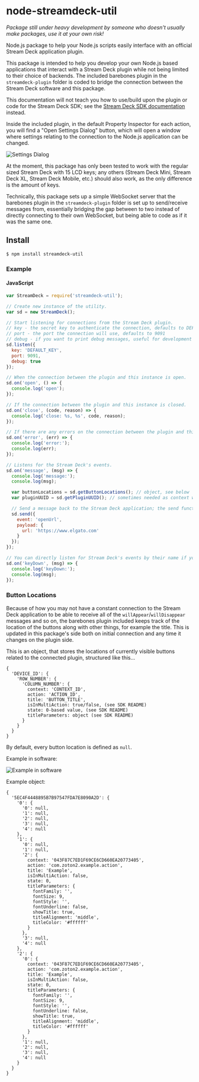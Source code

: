 # node-streamdeck-util

*Package still under heavy development by someone who doesn't usually make packages, use it at your own risk!*

Node.js package to help your Node.js scripts easily interface with an official Stream Deck application plugin.

This package is intended to help you develop your own Node.js based applications that interact with a Stream Deck plugin while not being limited to their choice of backends. The included barebones plugin in the `streamdeck-plugin` folder is coded to bridge the connection between the Stream Deck software and this package.

This documentation will not teach you how to use/build upon the plugin or code for the Stream Deck SDK; see the [Stream Deck SDK documentation](https://developer.elgato.com/documentation/stream-deck/sdk/overview/) instead.

Inside the included plugin, in the default Property Inspector for each action, you will find a "Open Settings Dialog" button, which will open a window where settings relating to the connection to the Node.js application can be changed.

![Settings Dialog](img/settings-dialog.png)

At the moment, this package has only been tested to work with the regular sized Stream Deck with 15 LCD keys; any others (Stream Deck Mini, Stream Deck XL, Stream Deck Mobile, etc.) should also work, as the only difference is the amount of keys.

Technically, this package sets up a simple WebSocket server that the barebones plugin in the `streamdeck-plugin` folder is set up to send/receive messages from, essentially bridging the gap between to two instead of directly connecting to their own WebSocket, but being able to code as if it was the same one.

## Install

`$ npm install streamdeck-util`

### Example

#### JavaScript

```javascript
var StreamDeck = require('streamdeck-util');

// Create new instance of the utility.
var sd = new StreamDeck();

// Start listening for connections from the Stream Deck plugin.
// key - the secret key to authenticate the connection, defaults to DEFAULT_KEY
// port - the port the connection will use, defaults to 9091
// debug - if you want to print debug messages, useful for development
sd.listen({
  key: 'DEFAULT_KEY',
  port: 9091,
  debug: true
});

// When the connection between the plugin and this instance is open.
sd.on('open', () => {
  console.log('open');
});

// If the connection between the plugin and this instance is closed.
sd.on('close', (code, reason) => {
  console.log('close: %s, %s', code, reason);
});

// If there are any errors on the connection between the plugin and this instance.
sd.on('error', (err) => {
  console.log('error:');
  console.log(err);
});

// Listens for the Stream Deck's events.
sd.on('message', (msg) => {
  console.log('message:');
  console.log(msg);

  var buttonLocations = sd.getButtonLocations(); // object, see below
  var pluginUUID = sd.getPluginUUID(); // sometimes needed as context when sending messages

  // Send a message back to the Stream Deck application; the send function stringifies it for you.
  sd.send({
    event: 'openUrl',
    payload: {
      url: 'https://www.elgato.com'
    }
  });
});

// You can directly listen for Stream Deck's events by their name if you want to.
sd.on('keyDown', (msg) => {
  console.log('keyDown:');
  console.log(msg);
});
```

### Button Locations

Because of how you may not have a constant connection to the Stream Deck application to be able to receive all of the `willAppear`/`willDisappear` messages and so on, the barebones plugin included keeps track of the location of the buttons along with other things, for example the title. This is updated in this package's side both on initial connection and any time it changes on the plugin side.

This is an object, that stores the locations of currently visible buttons related to the connected plugin, structured like this...

```
{
  'DEVICE_ID': {
    'ROW_NUMBER': {
      'COLUMN_NUMBER': {
        context: 'CONTEXT_ID',
        action: 'ACTION_ID',
        title: 'BUTTON_TITLE',
        isInMultiAction: true/false, (see SDK README)
        state: 0-based value, (see SDK README)
        titleParameters: object (see SDK README)
      }
    }
  }
}
```

By default, every button location is defined as `null`.

Example in software:

![Example in software](img/buttonLocations-example.png)

Example object:
```
{
  '5EC4F4448895B7B97547FDA7E8090A2D': {
    '0': {
      '0': null,
      '1': null,
      '2': null,
      '3': null,
      '4': null
    },
    '1': {
      '0': null,
      '1': null,
      '2': {
        context: '043F87C7ED1F69CE6CD660EA20773405',
        action: 'com.zoton2.example.action',
        title: 'Example',
        isInMultiAction: false,
        state: 0,
        titleParameters: {
          fontFamily: '',
          fontSize: 9,
          fontStyle: '',
          fontUnderline: false,
          showTitle: true,
          titleAlignment: 'middle',
          titleColor: '#ffffff'
        }
      },
      '3': null,
      '4': null
    },
    '2': {
      '0': {
        context: '043F87C7ED1F69CE6CD660EA20773405',
        action: 'com.zoton2.example.action',
        title: 'Example',
        isInMultiAction: false,
        state: 0,
        titleParameters: {
          fontFamily: '',
          fontSize: 9,
          fontStyle: '',
          fontUnderline: false,
          showTitle: true,
          titleAlignment: 'middle',
          titleColor: '#ffffff'
        }
      },
      '1': null,
      '2': null,
      '3': null,
      '4': null
    }
  }
}
```
